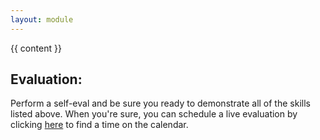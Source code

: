 ```yaml
---
layout: module
---
```

{{ content }}

<h2 id="eval">Evaluation:</h2>

Perform a self-eval and be sure you ready to demonstrate all of the skills listed above. When you're sure, you can schedule a live evaluation by clicking <a href="https://scheduling.growstrong.io/?badge={{page.badge}}">here</a> to find a time on the calendar.